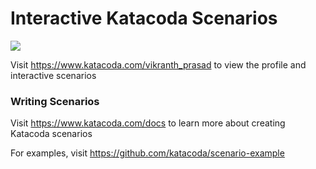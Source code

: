# Interactive Katacoda Scenarios

[![](http://shields.katacoda.com/katacoda/vikranth_prasad/count.svg)](https://www.katacoda.com/vikranth_prasad "Get your profile on Katacoda.com")

Visit https://www.katacoda.com/vikranth_prasad to view the profile and interactive scenarios

### Writing Scenarios
Visit https://www.katacoda.com/docs to learn more about creating Katacoda scenarios

For examples, visit https://github.com/katacoda/scenario-example
